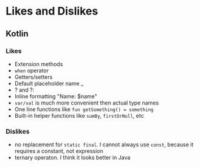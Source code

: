 # Likes and Dislikes

## Kotlin

### Likes

* Extension methods
* `when` operator
* Getters/setters
* Default placeholder name _
* ? and ?:
* Inline formatting "Name: $name"
* `var/val` is much more convenient then actual type names
* One line functions like `fun getSomething() = something`
* Built-in helper functions like `sumBy`, `firstOrNull`, etc

### Dislikes

* no replacement for `static final`. I cannot always use `const`, because it requires a constant, not expression
* ternary operaton. I think it looks better in Java

